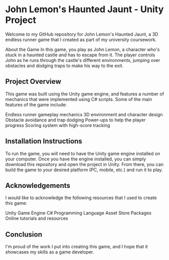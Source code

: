 # John Lemon's Haunted Jaunt - Unity Project

Welcome to my GitHub repository for John Lemon's Haunted Jaunt, a 3D endless runner game that I created as part of my university coursework.

About the Game
In this game, you play as John Lemon, a character who's stuck in a haunted castle and has to escape from it. The player controls John as he runs through the castle's different environments, jumping over obstacles and dodging traps to make his way to the exit.

## Project Overview
This game was built using the Unity game engine, and features a number of mechanics that were implemented using C# scripts. Some of the main features of the game include:

Endless runner gameplay mechanics
3D environment and character design
Obstacle avoidance and trap dodging
Power-ups to help the player progress
Scoring system with high-score tracking

## Installation Instructions
To run the game, you will need to have the Unity game engine installed on your computer. Once you have the engine installed, you can simply download this repository and open the project in Unity. From there, you can build the game to your desired platform (PC, mobile, etc.) and run it to play.

## Acknowledgements

I would like to acknowledge the following resources that I used to create this game:

Unity Game Engine
C# Programming Language
Asset Store Packages
Online tutorials and resources

## Conclusion
I'm proud of the work I put into creating this game, and I hope that it showcases my skills as a game developer. 
